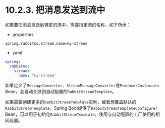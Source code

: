 # 10.2.3. 把消息发送到流中

如果要把消息发送到特定的流中，需要指定流的名称，如下所示：

+ properties

```properties
spring.rabbitmq.stream.name=my-stream
```

+ yaml

```yaml
spring:
  rabbitmq:
    stream:
      name: "my-stream"
```

如果定义了`MessageConverter`、`StreamMessageConverter`或`ProducerCustomizer` Bean，会自动关联到自动配置的`RabbitStreamTemplate`。

如果需要创建更多的`RabbitStreamTemplate`实例，或者想覆盖默认的`RabbitStreamTemplate`，Spring Boot提供了`RabbitStreamTemplateConfigurer` Bean，可以用于初始化`RabbitStreamTemplate`，使用与自动配置的工厂使用的相同设置。
